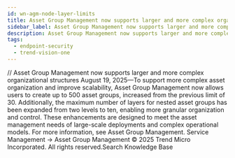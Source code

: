 ```yaml
---
id: wn-agm-node-layer-limits
title: Asset Group Management now supports larger and more complex organizational structures
sidebar_label: Asset Group Management now supports larger and more complex organizational structures
description: Asset Group Management now supports larger and more complex organizational structures
tags:
  - endpoint-security
  - trend-vision-one
---
```


/*<![CDATA[*/ $('#title').html($('meta[name=map-description]').attr('content')); /*]]>*/ Asset Group Management now supports larger and more complex organizational structures August 19, 2025—To support more complex asset organization and improve scalability, Asset Group Management now allows users to create up to 500 asset groups, increased from the previous limit of 30. Additionally, the maximum number of layers for nested asset groups has been expanded from two levels to ten, enabling more granular organization and control. These enhancements are designed to meet the asset management needs of large-scale deployments and complex operational models. For more information, see Asset Group Management. Service Management → Asset Group Management © 2025 Trend Micro Incorporated. All rights reserved.Search Knowledge Base